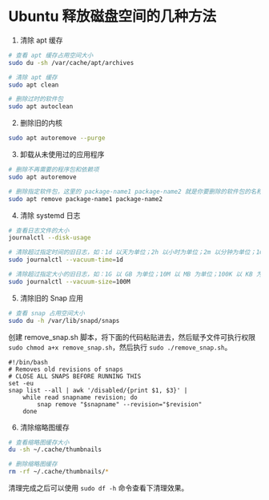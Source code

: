 # Ubuntu 释放磁盘空间的几种方法

1. 清除 apt 缓存

```bash
# 查看 apt 缓存占用空间大小
sudo du -sh /var/cache/apt/archives

# 清除 apt 缓存
sudo apt clean

# 删除过时的软件包
sudo apt autoclean
```

2. 删除旧的内核

```bash
sudo apt autoremove --purge
```

3. 卸载从未使用过的应用程序

```bash
# 删除不再需要的程序包和依赖项
sudo apt autoremove

# 删除指定软件包，这里的 package-name1 package-name2 就是你要删除的软件包的名称，多个软件包之间使用空格分隔。
sudo apt remove package-name1 package-name2
```

4. 清除 systemd 日志

```bash
# 查看日志文件的大小
journalctl --disk-usage

# 清除超过指定时间的旧日志，如：1d 以天为单位；2h 以小时为单位；2m 以分钟为单位；10s 以秒为单位；等等
sudo journalctl --vacuum-time=1d

# 清除超过指定大小的旧日志，如：1G 以 GB 为单位；10M 以 MB 为单位；100K 以 KB 为单位；等等
sudo journalctl --vacuum-size=100M
```

5. 清除旧的 Snap 应用

```bash
# 查看 snap 占用空间大小
sudo du -h /var/lib/snapd/snaps
```

创建 remove_snap.sh 脚本，将下面的代码粘贴进去，然后赋予文件可执行权限 `sudo chmod a+x remove_snap.sh`，然后执行 `sudo ./remove_snap.sh`。

```shell
#!/bin/bash
# Removes old revisions of snaps
# CLOSE ALL SNAPS BEFORE RUNNING THIS
set -eu
snap list --all | awk '/disabled/{print $1, $3}' |
    while read snapname revision; do
        snap remove "$snapname" --revision="$revision"
    done
```

6. 清除缩略图缓存

```bash
# 查看缩略图缓存大小
du -sh ~/.cache/thumbnails

# 删除缩略图缓存
rm -rf ~/.cache/thumbnails/*
```

清理完成之后可以使用 `sudo df -h` 命令查看下清理效果。